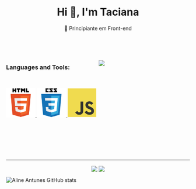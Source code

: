 <br>
<br>
<h1 align=center>Hi 👋, I'm Taciana</h1>





<!--https://user-images.githubusercontent.com/59734313/157189039-c09b3e38-9f42-42c0-ab54-14f1574190a7.gif-->


<p align=center>🌱 Principiante em Front-end</p>
<br> 
<br>
<br>

<p>
 <img align="right" alt"Coding" width="250" src="https://c.tenor.com/AlUkiGkR2j8AAAAd/tenor.gif">
</p>


<h3 align="left">Languages and Tools:</h3>
<br>
<p align="left"> 
  <a href="https://www.w3.org/html/" target="_blank" rel="noreferrer"> <img src="https://raw.githubusercontent.com/devicons/devicon/master/icons/html5/html5-original-wordmark.svg" alt="html5" width="80" height="80"/> 
  <a href="https://www.w3schools.com/css/" target="_blank" rel="noreferrer"> <img src="https://raw.githubusercontent.com/devicons/devicon/master/icons/css3/css3-original-wordmark.svg" alt="css3" width="80" height="80"/> </a> 
   </a> <a href="https://developer.mozilla.org/en-US/docs/Web/JavaScript" target="_blank" rel="noreferrer"> <img src="https://raw.githubusercontent.com/devicons/devicon/master/icons/javascript/javascript-original.svg" alt="javascript" width="80" height="80"/> </a> 
</p>


<br>
<br>
<br>
<br>
<br>

----------

<p align=center>
  <img height=200 align="center" src="https://github-readme-stats.vercel.app/api?username=tacidev&show_icons=true&theme=swift" />
</a>

</a>
  <img height=200 align="center" src="https://github-readme-stats.vercel.app/api/top-langs?username=tacidev&layout=compact&langs_count=8&card_width=320&theme=swift" />
</a>
  
</p>


![Aline Antunes GitHub stats](https://github-readme-stats.vercel.app/api/top-langs/?username=tacidev&layout=compact&langs_count=7&theme=dracula)


